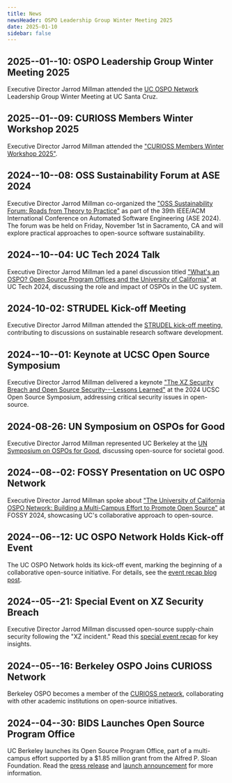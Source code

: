 ```yaml
---
title: News
newsHeader: OSPO Leadership Group Winter Meeting 2025
date: 2025-01-10
sidebar: false
---
```


## 2025--01--10: OSPO Leadership Group Winter Meeting 2025

Executive Director Jarrod Millman attended the [UC OSPO Network](https://ucospo.net/) Leadership Group Winter Meeting at UC Santa Cruz.

## 2025--01--09: CURIOSS Members Winter Workshop 2025

Executive Director Jarrod Millman attended the ["CURIOSS Members Winter Workshop 2025"](https://ucsc-ospo.github.io/curiosswinter2025/).

## 2024--10--08: OSS Sustainability Forum at ASE 2024

Executive Director Jarrod Millman co-organized the ["OSS Sustainability Forum: Roads from Theory to Practice"](https://conf.researchr.org/track/ase-2024/ase-2024-oss-sustainability-forum)
as part of the 39th IEEE/ACM International Conference on Automated Software Engineering (ASE 2024). The forum was be held on Friday, November 1st in Sacramento, CA and
will explore practical approaches to open-source software sustainability.

## 2024--10--04: UC Tech 2024 Talk

Executive Director Jarrod Millman led a panel discussion titled ["What's an OSPO? Open Source Program Offices and the University of California"](https://myuctech2024.ucdavis.edu/website/77566/)
at UC Tech 2024, discussing the role and impact of OSPOs in the UC system.

## 2024-10-02: STRUDEL Kick-off Meeting

Executive Director Jarrod Millman attended the [STRUDEL kick-off meeting](https://strudel.science/), contributing to discussions on sustainable research software development.

## 2024--10--01: Keynote at UCSC Open Source Symposium

Executive Director Jarrod Millman delivered a keynote ["The XZ Security Breach and Open Source Security---Lessons Learned"](https://ucsc-ospo.github.io/event/20241001/) at
the 2024 UCSC Open Source Symposium, addressing critical security issues in open-source.

## 2024-08-26: UN Symposium on OSPOs for Good

Executive Director Jarrod Millman represented UC Berkeley at the [UN Symposium on OSPOs for Good](https://bids.berkeley.edu/news/uc-berkeley%E2%80%99s-ospo-executive-director-joins-global-leaders-un-symposium),
discussing open-source for societal good.

## 2024--08--02: FOSSY Presentation on UC OSPO Network

Executive Director Jarrod Millman spoke about ["The University of California OSPO Network: Building a Multi-Campus Effort to Promote Open Source"](https://2024.fossy.us/schedule/presentation/200/) at FOSSY 2024, showcasing UC's collaborative approach to open-source.

## 2024--06--12: UC OSPO Network Holds Kick-off Event

The UC OSPO Network holds its kick-off event, marking the beginning of a collaborative open-source initiative.
For details, see the [event recap blog post](https://ucospo.net/charting-a-course/).

## 2024--05--21: Special Event on XZ Security Breach

Executive Director Jarrod Millman discussed open-source supply-chain security following the "XZ incident."
Read this [special event recap](https://bids.berkeley.edu/news/special-event-recap-understanding-xz-security-breach-and-open-source-security) for key insights.

## 2024--05--16: Berkeley OSPO Joins CURIOSS Network

Berkeley OSPO becomes a member of the [CURIOSS network](https://curioss.org/about/members/), collaborating with other academic institutions on open-source initiatives.

## 2024--04--30: BIDS Launches Open Source Program Office

UC Berkeley launches its Open Source Program Office, part of a multi-campus effort supported by a $1.85 million grant from the Alfred P. Sloan Foundation.
Read the [press release](https://cdss.berkeley.edu/news/uc-berkeley-joins-effort-advance-open-source-initiatives-across-uc-system) and [launch announcement](https://ucospo.net/launch/) for more information.
